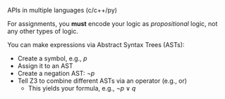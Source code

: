 APIs in multiple languages (c/c++/py)

For assignments, you **must** encode your logic as *propositional* logic, not any other types of logic.

You can make expressions via Abstract Syntax Trees (ASTs):
- Create a symbol, e.g., $p$
- Assign it to an AST
- Create a negation AST: $\lnot p$
- Tell Z3 to combine different ASTs via an operator (e.g., or) 
	- This yields your formula, e.g., $\lnot p \lor q$

